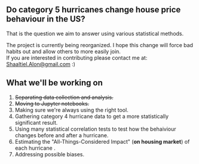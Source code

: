 ## Do category 5 hurricanes change house price behaviour in the US?

That is the question we aim to answer using various statistical methods.

The project is currently being reorganized. 
I hope this change will force bad habits out and allow others to more easily join.  
If you are interested in contributing please contact me at: Shaaltiel.Alon@gmail.com :)  

## What we'll be working on
1. ~~Separating data collection and analysis.~~
2. ~~Moving to Jupyter notebooks.~~
3. Making sure we're always using the right tool.
4. Gathering category 4 hurricane data to get a more statistically significant result.
5. Using many statistical correlation tests to test how the behaiviour changes before and after a hurricane.
6. Estimating the "All-Things-Considered Impact" (**on housing market**) of each hurricane .
7. Addressing possible biases.
